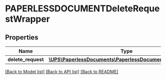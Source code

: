# PAPERLESSDOCUMENTDeleteRequestWrapper

## Properties
Name | Type | Description | Notes
------------ | ------------- | ------------- | -------------
**delete_request** | [**\UPS\PaperlessDocuments\PaperlessDocuments\DeleteRequest**](DeleteRequest.md) |  | 

[[Back to Model list]](../../README.md#documentation-for-models) [[Back to API list]](../../README.md#documentation-for-api-endpoints) [[Back to README]](../../README.md)

